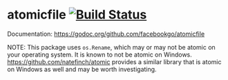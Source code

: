 atomicfile [![Build Status](https://secure.travis-ci.org/facebookgo/atomicfile.png)](https://travis-ci.org/facebookgo/atomicfile)
==========

Documentation: https://godoc.org/github.com/facebookgo/atomicfile

NOTE: This package uses `os.Rename`, which may or may not be atomic on your
operating system. It is known to not be atomic on Windows.
https://github.com/natefinch/atomic provides a similar library that is atomic
on Windows as well and may be worth investigating.
